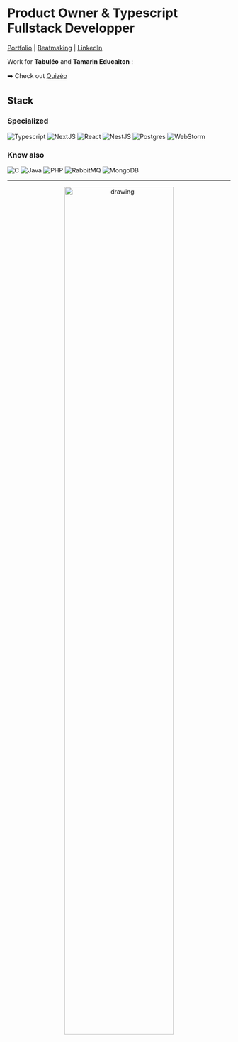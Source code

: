 # Product Owner & Typescript Fullstack Developper 

[Portfolio](https://derigny.dev) | [Beatmaking](https://music.derigny.dev) | [LinkedIn](https://www.linkedin.com/in/hugo-derigny/)

Work for **Tabuléo** and **Tamarin Educaiton** :

➡️ Check out [Quizéo](https://app.quizeo.com)

## Stack

### Specialized

![Typescript](https://img.shields.io/badge/TypeScript-007ACC?style=for-the-badge&logo=typescript&logoColor=white)
![NextJS](https://img.shields.io/badge/next%20js-000000?style=for-the-badge&logo=nextdotjs&logoColor=white)
![React](https://img.shields.io/badge/React-20232A?style=for-the-badge&logo=react&logoColor=61DAFB)
![NestJS](https://img.shields.io/badge/nestjs-E0234E?style=for-the-badge&logo=nestjs&logoColor=white)
![Postgres](https://img.shields.io/badge/postgres-%23316192.svg?style=for-the-badge&logo=postgresql&logoColor=white) 
![WebStorm](https://img.shields.io/badge/webstorm-143?style=for-the-badge&logo=webstorm&logoColor=white&color=black)

### Know also

![C](https://img.shields.io/badge/c-%2300599C.svg?style=for-the-badge&logo=c&logoColor=white) 
![Java](https://img.shields.io/badge/java-%23ED8B00.svg?style=for-the-badge&logo=java&logoColor=white)
![PHP](https://img.shields.io/badge/php-%23777BB4.svg?style=for-the-badge&logo=php&logoColor=white)
![RabbitMQ](https://img.shields.io/badge/rabbitmq-%23FF6600.svg?&style=for-the-badge&logo=rabbitmq&logoColor=white)
![MongoDB](https://img.shields.io/badge/MongoDB-%234ea94b.svg?style=for-the-badge&logo=mongodb&logoColor=white)

___

<p align=center>
<img src="https://media3.giphy.com/media/jwFbMfYthIM6pttfjF/giphy.gif?cid=ecf05e47uuh6ql452w7wi9gxmyzy7qdrgjnb1seco6z40qxb&ep=v1_gifs_search&rid=giphy.gif&ct=g" alt="drawing" style="width:70%"/>
</p>
